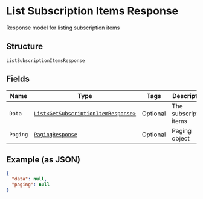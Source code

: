 
# List Subscription Items Response

Response model for listing subscription items

## Structure

`ListSubscriptionItemsResponse`

## Fields

| Name | Type | Tags | Description | Getter | Setter |
|  --- | --- | --- | --- | --- | --- |
| `Data` | [`List<GetSubscriptionItemResponse>`](../../doc/models/get-subscription-item-response.md) | Optional | The subscription items | List<GetSubscriptionItemResponse> getData() | setData(List<GetSubscriptionItemResponse> data) |
| `Paging` | [`PagingResponse`](../../doc/models/paging-response.md) | Optional | Paging object | PagingResponse getPaging() | setPaging(PagingResponse paging) |

## Example (as JSON)

```json
{
  "data": null,
  "paging": null
}
```

